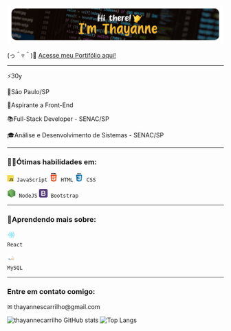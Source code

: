 <img src="thay_git2.png">
<div align "center">

  
(っ＾▿＾)💨 <a href="https://thayanne-carrilho-f2me.onrender.com/">Acesse meu Portifólio aqui!</a> 
  
---
<p>⚡30y</p>
<p>📍São Paulo/SP</p> 
<p>🎨Aspirante a Front-End</p> 
<p>📚Full-Stack Developer - SENAC/SP</p>
<p>🎓Análise e Desenvolvimento de Sistemas - SENAC/SP</p>
<hr>
<h3>🤹🏼Ótimas habilidades em:</h3>
<p><code><img height="15" src="https://raw.githubusercontent.com/github/explore/80688e429a7d4ef2fca1e82350fe8e3517d3494d/topics/javascript/javascript.png" alt="Javascript"> JavaScript</code>
<code><img height="20" src="https://raw.githubusercontent.com/github/explore/80688e429a7d4ef2fca1e82350fe8e3517d3494d/topics/html/html.png" alt="HTML5"> HTML</code>
<code><img height="20" src="https://raw.githubusercontent.com/github/explore/80688e429a7d4ef2fca1e82350fe8e3517d3494d/topics/css/css.png" alt="CSS"> CSS</code></p>
<p><code><img height="20" src="https://raw.githubusercontent.com/github/explore/80688e429a7d4ef2fca1e82350fe8e3517d3494d/topics/nodejs/nodejs.png" alt="Nodejs"/> NodeJS</code>  
<code><img height="20" src="https://raw.githubusercontent.com/github/explore/80688e429a7d4ef2fca1e82350fe8e3517d3494d/topics/bootstrap/bootstrap.png" alt="bootstrap"/> Bootstrap</code></p>
<hr>
<h3>🌱Aprendendo mais sobre:</h3>

<code><img height="20" src="https://raw.githubusercontent.com/github/explore/80688e429a7d4ef2fca1e82350fe8e3517d3494d/topics/react/react.png" alt="react"/> React</code></p>
<code><img height="20" src="https://raw.githubusercontent.com/github/explore/80688e429a7d4ef2fca1e82350fe8e3517d3494d/topics/mysql/mysql.png" alt="mysql"/> MySQL</code></p>
<hr>
<h3>Entre em contato comigo:</h3>
<p>✉ thayannescarrilho@gmail.com</p> </b> 
</div>

![thayannecarrilho GitHub stats](https://github-readme-stats.vercel.app/api?username=thayannecarrilho&show_icons=true&theme=tokyonight)   ![Top Langs](https://github-readme-stats.vercel.app/api/top-langs/?username=thayannecarrilho&theme=tokyonight)


